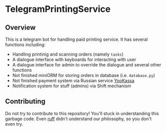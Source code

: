 # TelegramPrintingService

## Overview

This is a telegram bot for handling paid printing service. It has several functions including:

- Handling printinig and scanning orders (namely `tasks`)
- A dialogue interface with keyboards for interacting with user
- A dialogue interface for admin to override the dialogue and several other functions
- Not finished miniORM for storing orders in database (i.e. `database.py`)
- Not finished payment system via Russian service [YooKassa](https://yookassa.ru/)
- Notification system for stuff (admins) via Shift mechanism

## Contributing

Do not try to contribute to this repository! You'll stuck in understanding this garbage code. Even [ruff](https://github.com/astral-sh/ruff) didn't understand our philosophy, so you don't even try.